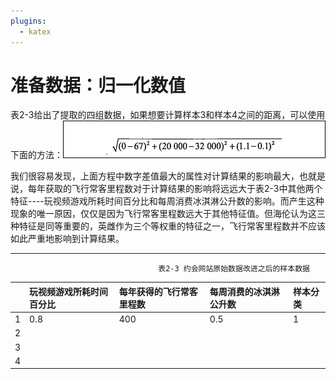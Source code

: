```yaml
---
plugins:
  - katex
---
```


# 准备数据：归一化数值

表2-3给出了提取的四组数据，如果想要计算样本3和样本4之间的距离，可以使用下面的方法：![](/assets/计算样本之间的距离.png)

我们很容易发现，上面方程中数字差值最大的属性对计算结果的影响最大，也就是说，每年获取的飞行常客里程数对于计算结果的影响将远远大于表2-3中其他两个特征----玩视频游戏所耗时间百分比和每周消费冰淇淋公升数的影响。而产生这种现象的唯一原因，仅仅是因为飞行常客里程数远大于其他特征值。但海伦认为这三种特征是同等重要的，英雌作为三个等权重的特征之一，飞行常客里程数并不应该如此严重地影响到计算结果。

---

```
                                 表2-3 约会网站原始数据改进之后的样本数据
```

|  | 玩视频游戏所耗时间百分比 | 每年获得的飞行常客里程数 | 每周消费的冰淇淋公升数 | 样本分类 |
| :--- | :--- | :--- | :--- | :--- |
| 1 | 0.8 | 400 | 0.5 | 1 |
| 2 |  |  |  |  |
| 3 |  |  |  |  |
| 4 |  |  |  |  |



